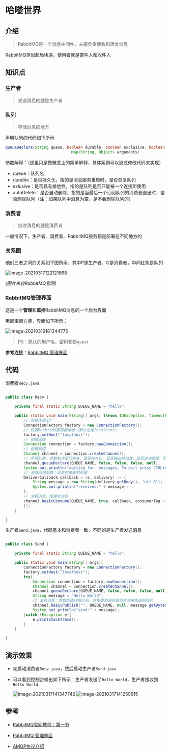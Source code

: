 # 哈喽世界
## 介绍
> RabbitMQ是一个消息中间件，主要负责接收和转发消息

RabbitMQ类似邮局快递，使用者就是寄件人和收件人

## 知识点

### 生产者

> 发送消息的就是生产者

### 队列

> 存储消息的地方

声明队列的代码如下所示

```java
queueDeclare(String queue, boolean durable, boolean exclusive, boolean autoDelete,
                             Map<String, Object> arguments)
```

参数解释：（这里只是做概念上的简单解释，具体案例可以通过修改代码来实现）

- queue：队列名
- durable：是否持久化，指的是消息服务重启时，是否恢复队列
- exlusive：是否具有排他性，指的是队列是否只能被一个连接所使用
- autoDelete：是否自动删除，指的是当最后一个订阅队列的消费者退出时，是否删除队列（注：如果队列中消息为空，是不会删除队列的）

### 消费者

> 接收消息的就是消费者

一般情况下，生产者、消费者、RabbitMQ服务都是部署在不同地方的

### 关系图

他们三者之间的关系如下图所示，其中P是生产者，C是消费者，中间红色是队列

![image-20210317122121868](https://i.loli.net/2021/03/17/JPfcIt9iZXvWBsq.png)

*(图片来自RabbitMQ官网)*

### RabbitMQ管理界面

这是一个**管理**和**监控**RabbitMQ消息的一个后台界面

用起来很方便，界面如下所示：

![image-20210319181344775](https://i.loli.net/2021/03/19/SEY5xpdsZTeKO4m.png)

> PS：默认的用户名、密码都是`guest`

**参考连接**：[RabbitMQ 管理界面](https://www.rabbitmq.com/management.html)

## 代码

消费者`Recv.java`

```java

public class Recv {

    private final static String QUEUE_NAME = "hello";

    public static void main(String[] args) throws IOException, TimeoutException {
        // 创建连接工厂
        ConnectionFactory factory = new ConnectionFactory();
        // 设置RabbitMQ服务器地址（默认也是localhsot)
        factory.setHost("localhost");
        // 创建连接
        Connection connection = factory.newConnection();
        // 创建频道
        Channel channel = connection.createChannel();
		// 声明队列：参数依次是队列名、是否持久化、是否独占排他性、是否自动删除、附加参数
        channel.queueDeclare(QUEUE_NAME, false, false, false, null);
        System.out.println("waiting for  messages, To exit press CTRL+C");
        // 消息回调函数：消息的接收和处理
        DeliverCallback callback = (s, delivery) -> {
            String message = new String(delivery.getBody(), "utf-8");
            System.out.println("received:" + message);
        };
        // 消费消息，即接收消息
        channel.basicConsume(QUEUE_NAME, true, callback, consumerTag -> {
        });
    }

}

```

生产者`Send.java`，代码基本和消费者一致，不同的是生产者发送消息

```java

public class Send {

    private final static String QUEUE_NAME = "hello";

    public static void main(String[] args){
        ConnectionFactory factory = new ConnectionFactory();
        factory.setHost("localhost");
        try{
            Connection connection = factory.newConnection();
            Channel channel = connection.createChannel();
            channel.queueDeclare(QUEUE_NAME, false, false, false, null);
            String message = "Hello World";
            // 发送消息：参数后面详细介绍，这里要知道的是消息会被发送到队列
            channel.basicPublish("", QUEUE_NAME, null, message.getBytes());
            System.out.println("send:" + message);
        }catch (Exception e){
            e.printStackTrace();
        }
    }

}

```

## 演示效果

- 先启动消费者`Recv.java`，然后启动生产者`Send.java`

- 可以看到控制台输出如下所示：生产者发送了`Hello World`，生产者接收到`Hello World`

  <img src="https://i.loli.net/2021/03/17/b234vhalo81XrGC.png" alt="image-20210317141347742"  />

  <img src="https://i.loli.net/2021/03/17/y531EsfrPAkjpiD.png" alt="image-20210317141259615"  />



## 参考

- [RabbitMQ官网教程：第一节](https://www.rabbitmq.com/tutorials/tutorial-one-java.html)

- [RabbitMQ 管理界面](https://www.rabbitmq.com/management.html)

- [AMQP协议介绍](https://www.rabbitmq.com/tutorials/amqp-concepts.html)